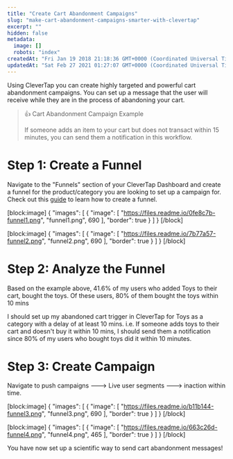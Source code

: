 ```yaml
---
title: "Create Cart Abandonment Campaigns"
slug: "make-cart-abandonment-campaigns-smarter-with-clevertap"
excerpt: ""
hidden: false
metadata: 
  image: []
  robots: "index"
createdAt: "Fri Jan 19 2018 21:18:36 GMT+0000 (Coordinated Universal Time)"
updatedAt: "Sat Feb 27 2021 01:27:07 GMT+0000 (Coordinated Universal Time)"
---
```

Using CleverTap you can create highly targeted and powerful cart abandonment campaigns. You can set up a message that the user will receive while they are in the process of abandoning your cart. 

> 👍 Cart Abandonment Campaign Example
> 
> If someone adds an item to your cart but does not transact within 15 minutes, you can send them a notification in this workflow.

# Step 1: Create a Funnel

Navigate to the "Funnels" section of your CleverTap Dashboard and create a funnel for the product/category you are looking to set up a campaign for. Check out this [guide](doc:funnels) to learn how to create a funnel. 

[block:image]
{
  "images": [
    {
      "image": [
        "https://files.readme.io/0fe8c7b-funnel1.png",
        "funnel1.png",
        690
      ],
      "border": true
    }
  ]
}
[/block]


[block:image]
{
  "images": [
    {
      "image": [
        "https://files.readme.io/7b77a57-funnel2.png",
        "funnel2.png",
        690
      ],
      "border": true
    }
  ]
}
[/block]


# Step 2: Analyze the Funnel

Based on the example above, 41.6% of my users who added Toys to their cart, bought the toys. Of these users, 80% of them bought the toys within 10 mins

I should set up my abandoned cart trigger in CleverTap for Toys as a category with a delay of at least 10 mins. i.e. If someone adds toys to their cart and doesn't buy it within 10 mins, I should send them a notification since 80% of my users who bought toys did it within 10 minutes.

# Step 3: Create Campaign

Navigate to push campaigns ---> Live user segments ---> inaction within time.

[block:image]
{
  "images": [
    {
      "image": [
        "https://files.readme.io/b11b144-funnel3.png",
        "funnel3.png",
        690
      ],
      "border": true
    }
  ]
}
[/block]


[block:image]
{
  "images": [
    {
      "image": [
        "https://files.readme.io/663c26d-funnel4.png",
        "funnel4.png",
        465
      ],
      "border": true
    }
  ]
}
[/block]


You have now set up a scientific way to send cart abandonment messages!
